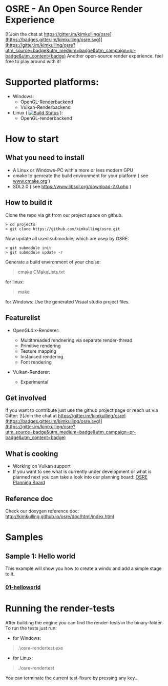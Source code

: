 # OSRE - An Open Source Render Experience

[![Join the chat at https://gitter.im/kimkulling/osre](https://badges.gitter.im/kimkulling/osre.svg)](https://gitter.im/kimkulling/osre?utm_source=badge&utm_medium=badge&utm_campaign=pr-badge&utm_content=badge)
Another open-source render experience. feel free to play around with it!

# Supported platforms:
- Windows: 
  + OpenGL-Renderbackend
  + Vulkan-Renderbackend
- Linux ( [![Build Status](https://travis-ci.org/kimkulling/osre.png)](https://travis-ci.org/kimkulling/osre) ): 
  + OpenGL-renderbackend

# How to start
## What you need to install
- A Linux or Windows-PC with a more or less modern GPU
- cmake to genreate the build environment for your platform ( see www.cmake.org )
- SDL2.0 ( see https://www.libsdl.org/download-2.0.php )

## How to build it
Clone the repo via git from our project space on github.
```
> cd projects
> git clone https://github.com/kimkulling/osre.git
```
Now update all used submodule, which are usep by OSRE:
```
> git submodule init
> git submodule update -r
```
Generate a build environment of your choise:
> cmake CMakeLists.txt

for linux:
> make

for Windows: Use the generated Visual studio project files.

## Featurelist
- OpenGL4.x-Renderer:
   + Multithreaded rendnering via separate render-thread
   + Primitive rendering
   + Texture mapping
   + Instanced rendering
   + Font rendering

- Vulkan-Renderer:
   + Experimental

## Get involved
If you want to contribute just use the github project page or reach us via Gitter:
[![Join the chat at https://gitter.im/kimkulling/osre](https://badges.gitter.im/kimkulling/osre.svg)](https://gitter.im/kimkulling/osre?utm_source=badge&utm_medium=badge&utm_campaign=pr-badge&utm_content=badge)

## What is cooking
- Working on Vulkan support
- If you want to see what is currently under development or what is planned next you can take a look into our planning board: 
[OSRE Planning Board](https://trello.com/b/AJEAv98P/osre)

## Reference doc
Check our doxygen reference doc: http://kimkulling.github.io/osre/doc/html/index.html

# Samples
## Sample 1: Hello world
This example will show you how to create a windo and add a simple stage to it.
### [01-helloworld](https://github.com/kimkulling/osre/blob/master/samples/00_HelloWorld/)

# Running the render-tests
After building the engine you can find the render-tests in the binary-folder. To run the tests just run:
- for Windows:
> .\osre-rendertest.exe

- for Linux:
> ./osre-rendertest

You can terminate the current test-fixure by pressing any key...
